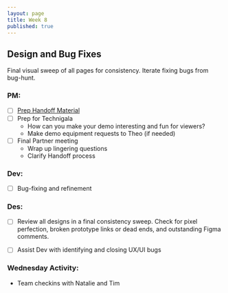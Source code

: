 ```yaml
---
layout: page
title: Week 8
published: true
---
```



## Design and Bug Fixes

Final visual sweep of all pages for consistency. Iterate fixing bugs from bug-hunt.

### PM:
* [ ] [Prep Handoff Material](handoff.md)
* [ ] Prep for Technigala
  * How can you make your demo interesting and fun for viewers?
  * Make demo equipment requests to Theo (if needed)
* [ ] Final Partner meeting
  * Wrap up lingering questions
  * Clarify Handoff process

### Dev:
* [ ] Bug-fixing and refinement

### Des:
* [ ] Review all designs in a final consistency sweep. Check for pixel perfection, broken prototype links or dead ends, and outstanding Figma comments.
* [ ] Assist Dev with identifying and closing UX/UI bugs


### Wednesday Activity:
* Team checkins with Natalie and Tim <!-- putting out fires, check presentations -->
